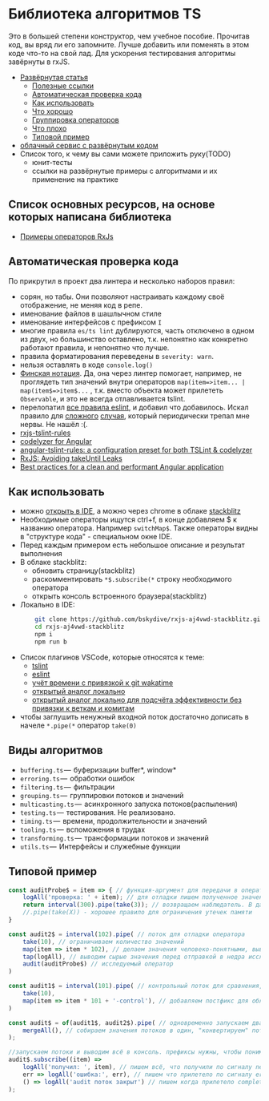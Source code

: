 
# Библиотека алгоритмов TS

Это в большей степени конструктор, чем учебное пособие. Прочитав код, вы вряд ли его запомните. Лучше добавить или поменять в этом коде что-то на свой лад. 
Для ускорения тестирования алгоритмы завёрнуты в rxJS.

 * [Развёрнутая статья]()
	* [Полезные ссылки]()
	* [Автоматическая проверка кода]()
	* [Как использовать]()
	* [Что хорошо]()
	* [Группировка операторов]()
	* [Что плохо]()
	* [Типовой пример]()
 * [облачный сервис с развёрнутым кодом](https://stackblitz.com/edit/typescript-ey6nut-algs)
 * Список того, к чему вы сами можете приложить руку(TODO)
	* юнит-тесты
	* ссылки на развёрнутые примеры с алгоритмами и их применение на практике

## Список основных ресурсов, на основе которых написана библиотека

* [Примеры операторов RxJs](https://github.com/bskydive/rxjs-aj4vwd-stackblitz)

## Автоматическая проверка кода

По прикрутил в проект два линтера и несколько наборов правил:
* сорян, но табы. Они позволяют настраивать каждому своё отображение, не меняя код в репе.
* именование файлов в шашлычном стиле
* именование интерфейсов с префиксом `I`
* многие правила `es/ts lint` дублируются, часть отключено в одном из двух, но большинство оставлено, т.к. непонятно как конкретно работают правила, и непонятно что лучше.
* правила форматирования переведены в `severity: warn`.
* нельзя оставлять в коде `console.log()`
* [Финская нотация](https://medium.com/@benlesh/observables-and-finnish-notation-df8356ed1c9b). Да, она через линтер помогает, например, не проглядеть тип значений внутри операторов `map(item=>item... | map(item$=>item$...` , т.к. вместо объекта может прилететь `Observable`, и это не всегда отлавливается tslint.
* перелопатил [все правила eslint](https://eslint.org/docs/rules/), и добавил что добавилось. Искал правило для [сложного](https://github.com/bskydive/angular-docdja) [случая](https://stackblitz.com/edit/angular-docdja), который периодически трепал мне нервы. Не нашёл :(.
* [rxjs-tslint-rules](https://github.com/cartant/rxjs-tslint-rules#rules)
* [codelyzer for Angular](https://github.com/mgechev/codelyzer)
* [angular-tslint-rules: a configuration preset for both TSLint & codelyzer](https://medium.com/burak-tasci/angular-tslint-rules-a-configuration-preset-for-both-tslint-codelyzer-8b5fa1455908)
* [RxJS: Avoiding takeUntil Leaks](https://blog.angularindepth.com/rxjs-avoiding-takeuntil-leaks-fb5182d047ef)
* [Best practices for a clean and performant Angular application](https://medium.com/free-code-camp/best-practices-for-a-clean-and-performant-angular-application-288e7b39eb6f)

## Как использовать

* можно [открыть в IDE](https://github.com/bskydive/rxjs-aj4vwd-stackblitz), а можно через chrome в облаке [stackblitz](https://stackblitz.com/edit/rxjs-aj4vwd)
* Необходимые операторы ищутся ctrl+f, в конце добавляем $ к названию оператора. Например `switchMap$`. Также операторы видны в "структуре кода" - специальном окне IDE. 
* Перед каждым примером есть небольшое описание и результат выполнения
* В облаке stackblitz:
	 * обновить страницу(stackblitz)
	 * раскомментировать `*$.subscribe(*` строку необходимого оператора
	 * открыть консоль встроенного браузера(stackblitz)
 * Локально в IDE:
	```bash
		git clone https://github.com/bskydive/rxjs-aj4vwd-stackblitz.git
		cd rxjs-aj4vwd-stackblitz
		npm i
		npm run b
	```
* Список плагинов VSCode, которые относятся к теме:
	* [tslint](https://marketplace.visualstudio.com/items?itemName=ms-vscode.vscode-typescript-tslint-plugin) 
	* [eslint](https://marketplace.visualstudio.com/items?itemName=dbaeumer.vscode-eslint) 
	* [учёт времени с привязкой к git wakatime](https://marketplace.visualstudio.com/items?itemName=WakaTime.vscode-wakatime)
	* [открытый аналог локально](https://marketplace.visualstudio.com/items?itemName=hangxingliu.vscode-coding-tracker)
	* [открытый аналог локально для подсчёта эффективности без привязки к веткам и комитам](https://marketplace.visualstudio.com/items?itemName=softwaredotcom.swdc-vscode)
 * чтобы заглушить ненужный входной поток достаточно дописать в начеле `*.pipe(*` оператор `take(0)`

## Виды алгоритмов

 * `buffering.ts` —  буферизации buffer*, window*
 * `erroring.ts` —  обработки ошибок
 * `filtering.ts` —  фильтрации
 * `grouping.ts` —  группировки потоков и значений
 * `multicasting.ts` —  асинхронного запуска потоков(распыления)
 * `testing.ts` —  тестирования. Не реализовано.
 * `timing.ts` —  времени, продолжительности и значений
 * `tooling.ts` —  вспоможения в трудах
 * `transforming.ts` —  трансформации потоков и значений
 * `utils.ts` —  Интерфейсы и служебные функции

## Типовой пример

```ts
const auditProbe$ = item => { // функция-аргумент для передачи в оператор
	logAll('проверка: ' + item); // для отладки пишем полученное значение
	return interval(300).pipe(take(3)); // возвращаем наблюдатель. В данном случае - для имитации трёх значений. 
	//.pipe(take(X)) - хорошее правило для ограничения утечек памяти
}

const audit2$ = interval(102).pipe( // поток для отладки оператора
	take(10), // ограничиваем количество значений
	map(item => item * 102), // делаем значения человеко-понятными, выводим время их имитации в мсек, выбрали 102 вместо 100 чтобы не было случайных гонок асинхронных потоков(перестраховка)
	tap(logAll), // выводим сырые значения перед отправкой в недра исследуемого оператора
	audit(auditProbe$) // исследуемый оператор
)

const audit1$ = interval(101).pipe( // контрольный поток для сравнения, без оператора для исследования
	take(10),
	map(item => item * 101 + '-control'), // добавляем постфикс для облегчения чтения отладки
)

const audit$ = of(audit1$, audit2$).pipe( // одновременно запускаем два потока
	mergeAll(), // собираем значения потоков в один, "конвертируем" потоки в значения
);

//запускаем потоки и выводим всё в консоль. префиксы нужны, чтобы понимать, что значение долетело до конца
audit$.subscribe((item) => 
	logAll('получил: ', item), // пишем всё, что получили по сигналу next().
	err => logAll('ошибка:', err), // пишем что прилетело по сигналу error()
	() => logAll('audit поток закрыт') // пишем когда прилетело complete(). Отдельно указываем какой именно оператор закончил тестирование, чтобы быстрее ловить другие ошибочно не закоментированные операторы
);

```
